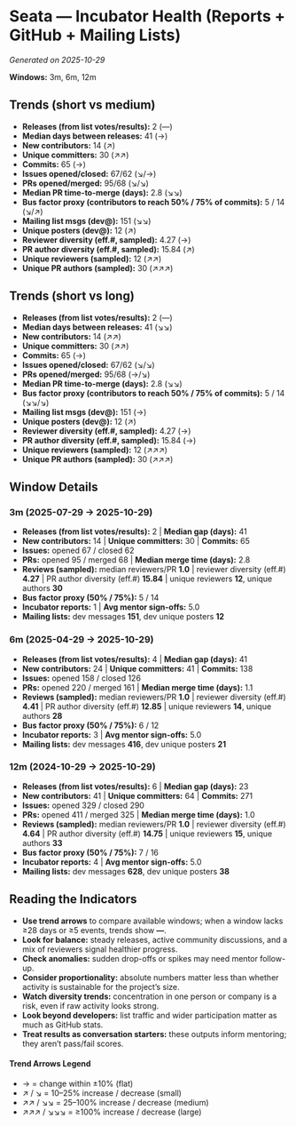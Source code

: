 # Seata — Incubator Health (Reports + GitHub + Mailing Lists)
_Generated on 2025-10-29_

**Windows:** 3m, 6m, 12m

## Trends (short vs medium)

- **Releases (from list votes/results):** 2 (—)
- **Median days between releases:** 41 (→)
- **New contributors:** 14 (↗)
- **Unique committers:** 30 (↗↗)
- **Commits:** 65 (→)
- **Issues opened/closed:** 67/62 (↘/→)
- **PRs opened/merged:** 95/68 (↘/↘)
- **Median PR time-to-merge (days):** 2.8 (↘↘)
- **Bus factor proxy (contributors to reach 50% / 75% of commits):** 5 / 14 (↘/↗)
- **Mailing list msgs (dev@):** 151 (↘↘)
- **Unique posters (dev@):** 12 (↗)
- **Reviewer diversity (eff.#, sampled):** 4.27 (→)
- **PR author diversity (eff.#, sampled):** 15.84 (↗)
- **Unique reviewers (sampled):** 12 (↗↗)
- **Unique PR authors (sampled):** 30 (↗↗↗)

## Trends (short vs long)

- **Releases (from list votes/results):** 2 (—)
- **Median days between releases:** 41 (↘↘)
- **New contributors:** 14 (↗↗)
- **Unique committers:** 30 (↗↗)
- **Commits:** 65 (→)
- **Issues opened/closed:** 67/62 (↘/↘)
- **PRs opened/merged:** 95/68 (→/↘)
- **Median PR time-to-merge (days):** 2.8 (↘↘)
- **Bus factor proxy (contributors to reach 50% / 75% of commits):** 5 / 14 (↘↘/↘)
- **Mailing list msgs (dev@):** 151 (→)
- **Unique posters (dev@):** 12 (↗)
- **Reviewer diversity (eff.#, sampled):** 4.27 (→)
- **PR author diversity (eff.#, sampled):** 15.84 (→)
- **Unique reviewers (sampled):** 12 (↗↗↗)
- **Unique PR authors (sampled):** 30 (↗↗↗)

## Window Details
### 3m  (2025-07-29 → 2025-10-29)
- **Releases (from list votes/results):** 2  |  **Median gap (days):** 41
- **New contributors:** 14  |  **Unique committers:** 30  |  **Commits:** 65
- **Issues:** opened 67 / closed 62
- **PRs:** opened 95 / merged 68  |  **Median merge time (days):** 2.8
- **Reviews (sampled):** median reviewers/PR **1.0**  |  reviewer diversity (eff.#) **4.27**  |  PR author diversity (eff.#) **15.84**  |  unique reviewers **12**, unique authors **30**
- **Bus factor proxy (50% / 75%):** 5 / 14
- **Incubator reports:** 1  |  **Avg mentor sign-offs:** 5.0
- **Mailing lists:** dev messages **151**, dev unique posters **12**

### 6m  (2025-04-29 → 2025-10-29)
- **Releases (from list votes/results):** 4  |  **Median gap (days):** 41
- **New contributors:** 24  |  **Unique committers:** 41  |  **Commits:** 138
- **Issues:** opened 158 / closed 126
- **PRs:** opened 220 / merged 161  |  **Median merge time (days):** 1.1
- **Reviews (sampled):** median reviewers/PR **1.0**  |  reviewer diversity (eff.#) **4.41**  |  PR author diversity (eff.#) **12.85**  |  unique reviewers **14**, unique authors **28**
- **Bus factor proxy (50% / 75%):** 6 / 12
- **Incubator reports:** 3  |  **Avg mentor sign-offs:** 5.0
- **Mailing lists:** dev messages **416**, dev unique posters **21**

### 12m  (2024-10-29 → 2025-10-29)
- **Releases (from list votes/results):** 6  |  **Median gap (days):** 23
- **New contributors:** 41  |  **Unique committers:** 64  |  **Commits:** 271
- **Issues:** opened 329 / closed 290
- **PRs:** opened 411 / merged 325  |  **Median merge time (days):** 1.0
- **Reviews (sampled):** median reviewers/PR **1.0**  |  reviewer diversity (eff.#) **4.64**  |  PR author diversity (eff.#) **14.75**  |  unique reviewers **15**, unique authors **33**
- **Bus factor proxy (50% / 75%):** 7 / 16
- **Incubator reports:** 4  |  **Avg mentor sign-offs:** 5.0
- **Mailing lists:** dev messages **628**, dev unique posters **38**

## Reading the Indicators
- **Use trend arrows** to compare available windows; when a window lacks ≥28 days or ≥5 events, trends show **—**.
- **Look for balance:** steady releases, active community discussions, and a mix of reviewers signal healthier progress.
- **Check anomalies:** sudden drop-offs or spikes may need mentor follow-up.
- **Consider proportionality:** absolute numbers matter less than whether activity is sustainable for the project’s size.
- **Watch diversity trends:** concentration in one person or company is a risk, even if raw activity looks strong.
- **Look beyond developers:** list traffic and wider participation matter as much as GitHub stats.
- **Treat results as conversation starters:** these outputs inform mentoring; they aren’t pass/fail scores.

#### Trend Arrows Legend
- →  = change within ±10% (flat)
- ↗ / ↘ = 10–25% increase / decrease (small)
- ↗↗ / ↘↘ = 25–100% increase / decrease (medium)
- ↗↗↗ / ↘↘↘ = ≥100% increase / decrease (large)
